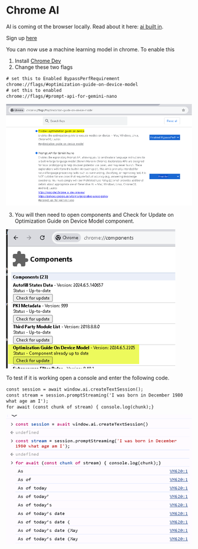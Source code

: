 # Chrome AI


AI is coming ot the browser locally. Read about it here: [ai built in](https://developer.chrome.com/docs/ai/built-in).

Sign up [here](https://docs.google.com/forms/d/e/1FAIpQLSfZXeiwj9KO9jMctffHPym88ln12xNWCrVkMY_u06WfSTulQg/viewform)




You can now use a machine learning model in chrome.
To enable this 
1. Install [Chrome Dev](https://www.google.com/chrome/dev/)
2. Change these two flags

```
# set this to Enabled BypassPerfRequirement
chrome://flags/#optimization-guide-on-device-model
# set this to enabled
chrome://flags/#prompt-api-for-gemini-nano
```
![set these flags](img/chrome_ai_flags.png "Flags to enable models in chrome")

3. You will then need to open components and Check for Update on Optimization Guide on Device Model component.

![update this component](img/chrome_ai_model.png "Update a model on your device")

To test if it is working open a console and enter the following code.

```
const session = await window.ai.createTextSession();
const stream = session.promptStreaming('I was born in December 1980 what age am I');
for await (const chunk of stream) { console.log(chunk);} 

```

![code results](img/chrome_ai_code.png "Code using the model")

